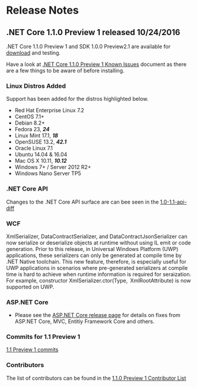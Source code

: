 # Release Notes

## .NET Core 1.1.0 Preview 1 released 10/24/2016

.NET Core 1.1.0 Preview 1 and SDK 1.0.0 Preview2.1 are available for [download](https://github.com/dotnet/core/blob/master/release-notes/preview-download.md) and testing.

Have a look at [.NET Core 1.1.0 Preview 1 Known Issues](1.1.0-preview1-known-issues.md) document as there are a few things to be aware of before installing.

### Linux Distros Added

Support has been added for the distros highlighted below.

* Red Hat Enterprise Linux 7.2
* CentOS 7.1+
* Debian 8.2+
* Fedora 23, _**24**_
* Linux Mint 17.1, _**18**_
* OpenSUSE 13.2, _**42.1**_
* Oracle Linux 7.1
* Ubuntu 14.04 & 16.04
* Mac OS X 10.11, _**10.12**_
* Windows 7+ / Server 2012 R2+
* Windows Nano Server TP5

### .NET Core API

Changes to the .NET Core API surface are can bee seen in the [1.0-1.1-api-diff](1.0-1.1-api-diff/1.0-1.1-api-diff.md)

### WCF

XmlSerializer, DataContractSerializer, and DataContractJsonSerializer can now serialize or deserialize objects at runtime without using IL emit or code generation. Prior to this release, in Universal Windows Platform (UWP) applications, these serializers can only be generated at compile time by .NET Native toolchain. This new feature, therefore, is especially useful for UWP applications in scenarios where pre-generated serializers at compile time is hard to achieve when runtime information is required for seraization. For example, constructor XmlSerializer.ctor(Type, XmlRootAttribute) is now supported on UWP.

### ASP.NET Core

* Please see the [ASP.NET Core release page](https://github.com/aspnet/home/releases/1.1.0-preview1) for details on fixes from ASP.NET Core, MVC, Entitiy Framework Core and others.

### Commits for 1.1 Preview 1

[1.1 Preview 1 commits](1.1-preview1-commits.md)

### Contributors

The list of contributors can be found in the [1.1.0 Preview 1 Contributor List](1.1.0-preview1-contributor-list.md)


